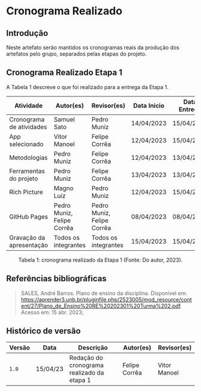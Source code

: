 # Cronograma Realizado

## Introdução

Neste artefato serão mantidos os cronogramas reais da produção dos artefatos pelo grupo, separados pelas etapas do projeto.

## Cronograma Realizado Etapa 1

A Tabela 1 descreve o que foi realizado para a entrega da Etapa 1.

|Atividade|	Autor(es)|	Revisor(es)|Data Inicio	|Data Entrega|	Data Limite Revisão|
|---------|----------|-------------|------------|------------|----------------------|
|Cronograma de atividades|	Samuel Sato	| Pedro Muniz	|14/04/2023|	15/04/2023	|15/04/2023|
|App selecionado|	Vitor Manoel|	Felipe Corrêa|	12/04/2023|	15/04/2023|	15/04/2023|
|Metodologias|	Pedro Muniz|	Felipe Corrêa|	12/04/2023|	13/04/2023|	14/04/2023|
|Ferramentas do projeto|	Pedro Muniz|	Felipe Corrêa| 13/04/2023|	13/04/2023|	14/04/2023|
|Rich Picture|	Magno Luiz|	Pedro Muniz|	12/04/2023|	15/04/2023|	15/04/2023|
|GitHub Pages|	Pedro Muniz, Felipe Corrêa|	Pedro Muniz, Felipe Corrêa|	08/04/2023|	08/04/2023|	13/04/2023|
|Gravação da apresentação|	Todos os integrantes|	Todos os integrantes|	15/04/2023|	15/04/2023|	16/04/2023|

<center>

Tabela 1: cronograma realizado da Etapa 1 (Fonte: Do autor, 2023).

</center>

## Referências bibliográficas

> SALES, André Barros. Plano de ensino da disciplina. Disponível em: https://aprender3.unb.br/pluginfile.php/2523005/mod_resource/content/27/Plano_de_Ensino%20RE%20202301%20Turma%202.pdf. Acesso em: 15 abr. 2023;

## Histórico de versão

|  Versão  |   Data   |                      Descrição                      |    Autor(es)   |  Revisor(es)  |
| -------- | -------- | --------------------------------------------------- | -------------- | ------------- |
|  `1.0`   | 15/04/23 | Redação do cronograma realizado da etapa 1 | Felipe Corrêa       | Vitor Manoel  |